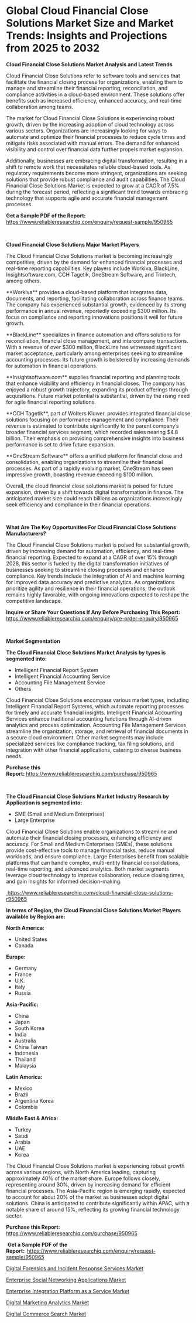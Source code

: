 <p><h1>Global Cloud Financial Close Solutions Market Size and Market Trends: Insights and Projections from 2025 to 2032</h1></p><p><strong>Cloud Financial Close Solutions Market Analysis and Latest Trends</strong></p>
<p><p>Cloud Financial Close Solutions refer to software tools and services that facilitate the financial closing process for organizations, enabling them to manage and streamline their financial reporting, reconciliation, and compliance activities in a cloud-based environment. These solutions offer benefits such as increased efficiency, enhanced accuracy, and real-time collaboration among teams.</p><p>The market for Cloud Financial Close Solutions is experiencing robust growth, driven by the increasing adoption of cloud technology across various sectors. Organizations are increasingly looking for ways to automate and optimize their financial processes to reduce cycle times and mitigate risks associated with manual errors. The demand for enhanced visibility and control over financial data further propels market expansion.</p><p>Additionally, businesses are embracing digital transformation, resulting in a shift to remote work that necessitates reliable cloud-based tools. As regulatory requirements become more stringent, organizations are seeking solutions that provide robust compliance and audit capabilities. The Cloud Financial Close Solutions Market is expected to grow at a CAGR of 7.5% during the forecast period, reflecting a significant trend towards embracing technology that supports agile and accurate financial management processes.</p></p>
<p><strong>Get a Sample PDF of the Report:&nbsp;</strong> <a href="https://www.reliableresearchiq.com/enquiry/request-sample/950965?utm_campaign=120&utm_medium=2&utm_source=Github&utm_content=ia&utm_term=06032025&utm_id=cloud-financial-close-solutions">https://www.reliableresearchiq.com/enquiry/request-sample/950965</a></p>
<p>&nbsp;</p>
<p><strong>Cloud Financial Close Solutions Major Market Players</strong></p>
<p><p>The Cloud Financial Close Solutions market is becoming increasingly competitive, driven by the demand for enhanced financial processes and real-time reporting capabilities. Key players include Workiva, BlackLine, Insightsoftware.com, CCH Tagetik, OneStream Software, and Trintech, among others.</p><p>**Workiva** provides a cloud-based platform that integrates data, documents, and reporting, facilitating collaboration across finance teams. The company has experienced substantial growth, evidenced by its strong performance in annual revenue, reportedly exceeding $300 million. Its focus on compliance and reporting innovations positions it well for future growth.</p><p>**BlackLine** specializes in finance automation and offers solutions for reconciliation, financial close management, and intercompany transactions. With a revenue of over $300 million, BlackLine has witnessed significant market acceptance, particularly among enterprises seeking to streamline accounting processes. Its future growth is bolstered by increasing demands for automation in financial operations.</p><p>**Insightsoftware.com** supplies financial reporting and planning tools that enhance visibility and efficiency in financial closes. The company has enjoyed a robust growth trajectory, expanding its product offerings through acquisitions. Future market potential is substantial, driven by the rising need for agile financial reporting solutions.</p><p>**CCH Tagetik**, part of Wolters Kluwer, provides integrated financial close solutions focusing on performance management and compliance. Their revenue is estimated to contribute significantly to the parent company’s broader financial services segment, which recorded sales nearing $4.8 billion. Their emphasis on providing comprehensive insights into business performance is set to drive future expansion.</p><p>**OneStream Software** offers a unified platform for financial close and consolidation, enabling organizations to streamline their financial processes. As part of a rapidly evolving market, OneStream has seen impressive growth, boasting revenue exceeding $100 million.</p><p>Overall, the cloud financial close solutions market is poised for future expansion, driven by a shift towards digital transformation in finance. The anticipated market size could reach billions as organizations increasingly seek efficiency and compliance in their financial operations.</p></p>
<p>&nbsp;</p>
<p><strong>What Are The Key Opportunities For Cloud Financial Close Solutions Manufacturers?</strong></p>
<p><p>The Cloud Financial Close Solutions market is poised for substantial growth, driven by increasing demand for automation, efficiency, and real-time financial reporting. Expected to expand at a CAGR of over 15% through 2028, this sector is fueled by the digital transformation initiatives of businesses seeking to streamline closing processes and enhance compliance. Key trends include the integration of AI and machine learning for improved data accuracy and predictive analytics. As organizations prioritize agility and resilience in their financial operations, the outlook remains highly favorable, with ongoing innovations expected to reshape the competitive landscape.</p></p>
<p><strong>Inquire or Share Your Questions If Any Before Purchasing This Report:</strong> <a href="https://www.reliableresearchiq.com/enquiry/pre-order-enquiry/950965?utm_campaign=120&utm_medium=2&utm_source=Github&utm_content=ia&utm_term=06032025&utm_id=cloud-financial-close-solutions">https://www.reliableresearchiq.com/enquiry/pre-order-enquiry/950965</a></p>
<p>&nbsp;</p>
<p><strong>Market Segmentation</strong></p>
<p><strong>The Cloud Financial Close Solutions Market Analysis by types is segmented into:</strong></p>
<p><ul><li>Intelligent Financial Report System</li><li>Intelligent Financial Accounting Service</li><li>Accounting File Management Service</li><li>Others</li></ul></p>
<p><p>Cloud Financial Close Solutions encompass various market types, including Intelligent Financial Report Systems, which automate reporting processes for timely and accurate financial insights. Intelligent Financial Accounting Services enhance traditional accounting functions through AI-driven analytics and process optimization. Accounting File Management Services streamline the organization, storage, and retrieval of financial documents in a secure cloud environment. Other market segments may include specialized services like compliance tracking, tax filing solutions, and integration with other financial applications, catering to diverse business needs.</p></p>
<p><strong>Purchase this Report:&nbsp;</strong><a href="https://www.reliableresearchiq.com/purchase/950965?utm_campaign=120&utm_medium=2&utm_source=Github&utm_content=ia&utm_term=06032025&utm_id=cloud-financial-close-solutions">https://www.reliableresearchiq.com/purchase/950965</a></p>
<p>&nbsp;</p>
<p><strong>The Cloud Financial Close Solutions Market Industry Research by Application is segmented into:</strong></p>
<p><ul><li>SME (Small and Medium Enterprises)</li><li>Large Enterprise</li></ul></p>
<p><p>Cloud Financial Close Solutions enable organizations to streamline and automate their financial closing processes, enhancing efficiency and accuracy. For Small and Medium Enterprises (SMEs), these solutions provide cost-effective tools to manage financial tasks, reduce manual workloads, and ensure compliance. Large Enterprises benefit from scalable platforms that can handle complex, multi-entity financial consolidations, real-time reporting, and advanced analytics. Both market segments leverage cloud technology to improve collaboration, reduce closing times, and gain insights for informed decision-making.</p></p>
<p><a href="https://www.reliableresearchiq.com/cloud-financial-close-solutions-r950965?utm_campaign=120&utm_medium=2&utm_source=Github&utm_content=ia&utm_term=06032025&utm_id=cloud-financial-close-solutions">&nbsp;https://www.reliableresearchiq.com/cloud-financial-close-solutions-r950965</a></p>
<p><strong>In terms of Region, the Cloud Financial Close Solutions Market Players available by Region are:</strong></p>
<p>
    <p> <strong> North America: </strong>
        <ul>
            <li>United States</li>
            <li>Canada</li>
        </ul>
        </p> 
    <p> <strong> Europe: </strong>
        <ul>
            <li>Germany</li>
            <li>France</li>
            <li>U.K.</li>
            <li>Italy</li>
            <li>Russia</li>
        </ul>
        </p> 
    <p> <strong> Asia-Pacific: </strong>
        <ul>
            <li>China</li>
            <li>Japan</li>
            <li>South Korea</li>
            <li>India</li>
            <li>Australia</li>
            <li>China Taiwan</li>
            <li>Indonesia</li>
            <li>Thailand</li>
            <li>Malaysia</li>
        </ul>
        </p> 
    <p> <strong> Latin America: </strong>
        <ul>
            <li>Mexico</li>
            <li>Brazil</li>
            <li>Argentina Korea</li>
            <li>Colombia</li>
        </ul>
        </p> 
    <p> <strong> Middle East & Africa: </strong>
        <ul>
            <li>Turkey</li>
            <li>Saudi</li>
            <li>Arabia</li>
            <li>UAE</li>
            <li>Korea</li>
        </ul>
    </p>
    </p>
<p><p>The Cloud Financial Close Solutions market is experiencing robust growth across various regions, with North America leading, capturing approximately 40% of the market share. Europe follows closely, representing around 30%, driven by increasing demand for efficient financial processes. The Asia-Pacific region is emerging rapidly, expected to account for about 20% of the market as businesses adopt digital solutions. China is anticipated to contribute significantly within APAC, with a notable share of around 15%, reflecting its growing financial technology sector.</p></p>
<p><strong>Purchase this Report: </strong><a href="https://www.reliableresearchiq.com/purchase/950965?utm_campaign=120&utm_medium=2&utm_source=Github&utm_content=ia&utm_term=06032025&utm_id=cloud-financial-close-solutions">https://www.reliableresearchiq.com/purchase/950965</a></p>
<p>&nbsp;<strong>Get a Sample PDF of the Report:&nbsp;&nbsp;</strong><a href="https://www.reliableresearchiq.com/enquiry/request-sample/950965?utm_campaign=120&utm_medium=2&utm_source=Github&utm_content=ia&utm_term=06032025&utm_id=cloud-financial-close-solutions">https://www.reliableresearchiq.com/enquiry/request-sample/950965</a></p>
<p><strong></strong></p>
<p><p><a href="https://github.com/nicoytabiz7/Market-Research-Report-List-1/blob/main/digital-forensics-and-incident-response-services-market.md?utm_campaign=120&utm_medium=2&utm_source=Github&utm_content=ia&utm_term=06032025&utm_id=cloud-financial-close-solutions">Digital Forensics and Incident Response Services Market</a></p><p><a href="https://github.com/daddskokenk4/Market-Research-Report-List-1/blob/main/enterprise-social-networking-applications-market.md?utm_campaign=120&utm_medium=2&utm_source=Github&utm_content=ia&utm_term=06032025&utm_id=cloud-financial-close-solutions">Enterprise Social Networking Applications Market</a></p><p><a href="https://github.com/kimomeifbnu26/Market-Research-Report-List-1/blob/main/enterprise-integration-platform-as-a-service-market.md?utm_campaign=120&utm_medium=2&utm_source=Github&utm_content=ia&utm_term=06032025&utm_id=cloud-financial-close-solutions">Enterprise Integration Platform as a Service Market</a></p><p><a href="https://github.com/avirsuckra/Market-Research-Report-List-1/blob/main/digital-marketing-analytics-market.md?utm_campaign=120&utm_medium=2&utm_source=Github&utm_content=ia&utm_term=06032025&utm_id=cloud-financial-close-solutions">Digital Marketing Analytics Market</a></p><p><a href="https://github.com/sekohlorik/Market-Research-Report-List-1/blob/main/digital-commerce-search-market.md?utm_campaign=120&utm_medium=2&utm_source=Github&utm_content=ia&utm_term=06032025&utm_id=cloud-financial-close-solutions">Digital Commerce Search Market</a></p></p>